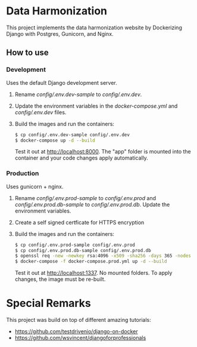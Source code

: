# Data Harmonization

This project implements the data harmonization website by 
Dockerizing Django with Postgres, Gunicorn, and Nginx.

## How to use

### Development

Uses the default Django development server.

1. Rename *config/.env.dev-sample* to *config/.env.dev*.
1. Update the environment variables in the *docker-compose.yml* and *config/.env.dev* files.
1. Build the images and run the containers:

    ```sh
    $ cp config/.env.dev-sample config/.env.dev
    $ docker-compose up -d --build
    ```

    Test it out at [http://localhost:8000](http://localhost:8000). The "app" folder is mounted into the container and your code changes apply automatically.

### Production

Uses gunicorn + nginx.

1. Rename *config/.env.prod-sample* to *config/.env.prod* and *config/.env.prod.db-sample* to *config/.env.prod.db*. Update the environment variables.
1. Create a self signed certficate for HTTPS encryption
1. Build the images and run the containers:

    ```sh
    $ cp config/.env.prod-sample config/.env.prod
    $ cp config/.env.prod.db-sample config/.env.prod.db
    $ openssl req -new -newkey rsa:4096 -x509 -sha256 -days 365 -nodes -out config/nginx/localhost.crt -keyout config/nginx/localhost.key < config/.ssl-vals-sample
    $ docker-compose -f docker-compose.prod.yml up -d --build
    ```

    Test it out at [http://localhost:1337](http://localhost:1337). No mounted folders. To apply changes, the image must be re-built.


# Special Remarks

This project was build on top of different amazing tutorials:

* https://github.com/testdrivenio/django-on-docker
* https://github.com/wsvincent/djangoforprofessionals
